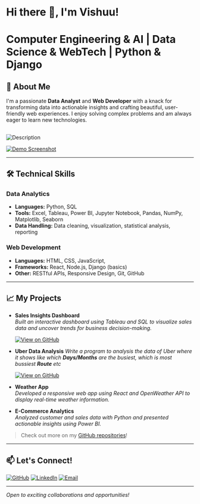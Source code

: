 # Hi there 👋, I'm Vishuu!

# Computer Engineering & AI | Data Science & WebTech | Python & Django

## 🚀 About Me
I'm a passionate **Data Analyst** and **Web Developer** with a knack for transforming data into actionable insights and crafting beautiful, user-friendly web experiences. I enjoy solving complex problems and am always eager to learn new technologies.

##
![Description](https://camo.githubusercontent.com/d281841243490f29c25957f105c4a253692003f4537ae99095031d4306cb4b2c/68747470733a2f2f726561646d652d747970696e672d7376672e6865726f6b756170702e636f6d2f3f666f6e743d496e6469652b466c6f7765722673697a653d323826636f6c6f723d4646363942342663656e7465723d66616c73652677696474683d363030266c696e65733de2809c5374726976652b666f722b70726f67726573732c2b6e6f742b70657266656374696f6e2ee2809d3be2809c537563636573732b69732b7468652b73756d2b6f662b736d616c6c2b6566666f7274732ee2809d)

[![Demo Screenshot](https://example.com/image.png)](https://drive.google.com/uc?id=1xGyz12ABC)

---

## 🛠️ Technical Skills

### Data Analytics
- **Languages:** Python,  SQL
- **Tools:** Excel, Tableau, Power BI, Jupyter Notebook, Pandas, NumPy, Matplotlib, Seaborn
- **Data Handling:** Data cleaning, visualization, statistical analysis, reporting

### Web Development
- **Languages:** HTML, CSS, JavaScript, 
- **Frameworks:** React, Node.js, Django (basics)
- **Other:** RESTful APIs, Responsive Design, Git, GitHub

---

## 📈 My Projects

- **Sales Insights Dashboard**  
  *Built an interactive dashboard using Tableau and SQL to visualize sales data and uncover trends for business decision-making.*
  
   [![View on GitHub](https://img.shields.io/badge/View%20on-GitHub-black?style=for-the-badge&logo=github)](https://github.com/vishuuu3/Coffee-Sales-Analysis-Report)

- **Uber Data Analysis**
   *Write a program to analysis the data of Uber where it shows like which **Days/Months** are the busiest, which is most bussiest **Route** etc*

   [![View on GitHub](https://img.shields.io/badge/View%20on-GitHub-black?style=for-the-badge&logo=github)](https://github.com/vishuuu3/Uber-Data-Analysis)
    

  
  
- **Weather App**  
  *Developed a responsive web app using React and OpenWeather API to display real-time weather information.*
- **E-Commerce Analytics**  
  *Analyzed customer and sales data with Python and presented actionable insights using Power BI.*

> Check out more on my [GitHub repositories](https://github.com/vishuuu3?tab=repositories)!

---

## 📫 Let's Connect!
[![GitHub](https://img.shields.io/badge/View_on_GitHub-000000?style=for-the-badge&logo=github&logoColor=white)](https://github.com/vishuuu3)
[![LinkedIn](https://img.shields.io/badge/LinkedIn-0A66C2?style=for-the-badge&logo=linkedin&logoColor=white)](https://www.linkedin.com/in/vishu381/)
[![Email](https://img.shields.io/badge/Email-Me-D14836?style=for-the-badge&logo=gmail&logoColor=white)](https://mail.google.com/mail/?view=cm&fs=1&to=vishuk1469@gmail.com&su=Hello%20from%20GitHub)



---

*Open to exciting collaborations and opportunities!*
